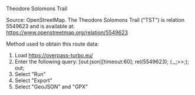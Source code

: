 Theodore Solomons Trail

Source: OpenStreetMap. The Theodore Solomons Trail ("TST") is relation 5549623 and is available at: https://www.openstreetmap.org/relation/5549623

Method used to obtain this route data:

1. Load https://overpass-turbo.eu/
2. Enter the following query:
    [out:json][timeout:60];
    rel(5549623);
    (._;>>;);
    out;
3. Select "Run"
4. Select "Export"
5. Select "GeoJSON" and "GPX"
